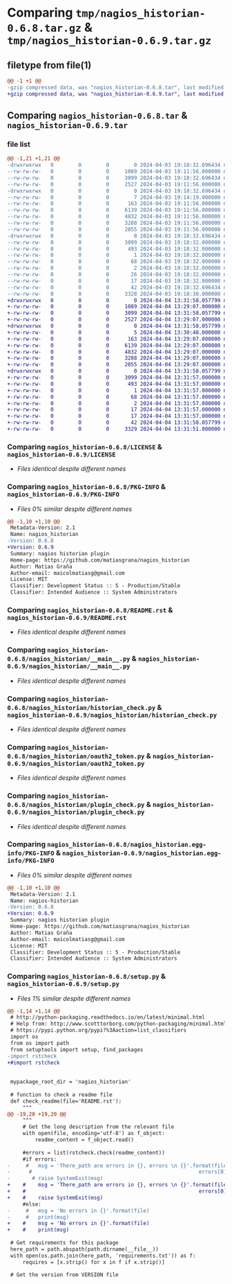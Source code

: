 # Comparing `tmp/nagios_historian-0.6.8.tar.gz` & `tmp/nagios_historian-0.6.9.tar.gz`

## filetype from file(1)

```diff
@@ -1 +1 @@
-gzip compressed data, was "nagios_historian-0.6.8.tar", last modified: Wed Apr  3 19:18:32 2024, max compression
+gzip compressed data, was "nagios_historian-0.6.9.tar", last modified: Thu Apr  4 13:31:58 2024, max compression
```

## Comparing `nagios_historian-0.6.8.tar` & `nagios_historian-0.6.9.tar`

### file list

```diff
@@ -1,21 +1,21 @@
-drwxrwxrwx   0        0        0        0 2024-04-03 19:18:32.696434 nagios_historian-0.6.8/
--rw-rw-rw-   0        0        0     1089 2024-04-03 19:11:56.000000 nagios_historian-0.6.8/LICENSE
--rw-rw-rw-   0        0        0     3099 2024-04-03 19:18:32.696434 nagios_historian-0.6.8/PKG-INFO
--rw-rw-rw-   0        0        0     2527 2024-04-03 19:11:56.000000 nagios_historian-0.6.8/README.rst
-drwxrwxrwx   0        0        0        0 2024-04-03 19:18:32.696434 nagios_historian-0.6.8/nagios_historian/
--rw-rw-rw-   0        0        0        7 2024-04-03 19:14:19.000000 nagios_historian-0.6.8/nagios_historian/VERSION
--rw-rw-rw-   0        0        0      163 2024-04-03 19:11:56.000000 nagios_historian-0.6.8/nagios_historian/__init__.py
--rw-rw-rw-   0        0        0     6139 2024-04-03 19:11:56.000000 nagios_historian-0.6.8/nagios_historian/__main__.py
--rw-rw-rw-   0        0        0     4832 2024-04-03 19:11:56.000000 nagios_historian-0.6.8/nagios_historian/historian_check.py
--rw-rw-rw-   0        0        0     3288 2024-04-03 19:11:56.000000 nagios_historian-0.6.8/nagios_historian/oauth2_token.py
--rw-rw-rw-   0        0        0     2055 2024-04-03 19:11:56.000000 nagios_historian-0.6.8/nagios_historian/plugin_check.py
-drwxrwxrwx   0        0        0        0 2024-04-03 19:18:32.696434 nagios_historian-0.6.8/nagios_historian.egg-info/
--rw-rw-rw-   0        0        0     3099 2024-04-03 19:18:32.000000 nagios_historian-0.6.8/nagios_historian.egg-info/PKG-INFO
--rw-rw-rw-   0        0        0      493 2024-04-03 19:18:32.000000 nagios_historian-0.6.8/nagios_historian.egg-info/SOURCES.txt
--rw-rw-rw-   0        0        0        1 2024-04-03 19:18:32.000000 nagios_historian-0.6.8/nagios_historian.egg-info/dependency_links.txt
--rw-rw-rw-   0        0        0       68 2024-04-03 19:18:32.000000 nagios_historian-0.6.8/nagios_historian.egg-info/entry_points.txt
--rw-rw-rw-   0        0        0        2 2024-04-03 19:18:32.000000 nagios_historian-0.6.8/nagios_historian.egg-info/not-zip-safe
--rw-rw-rw-   0        0        0       26 2024-04-03 19:18:32.000000 nagios_historian-0.6.8/nagios_historian.egg-info/requires.txt
--rw-rw-rw-   0        0        0       17 2024-04-03 19:18:32.000000 nagios_historian-0.6.8/nagios_historian.egg-info/top_level.txt
--rw-rw-rw-   0        0        0       42 2024-04-03 19:18:32.696434 nagios_historian-0.6.8/setup.cfg
--rw-rw-rw-   0        0        0     3328 2024-04-03 19:18:30.000000 nagios_historian-0.6.8/setup.py
+drwxrwxrwx   0        0        0        0 2024-04-04 13:31:58.057799 nagios_historian-0.6.9/
+-rw-rw-rw-   0        0        0     1089 2024-04-04 13:29:07.000000 nagios_historian-0.6.9/LICENSE
+-rw-rw-rw-   0        0        0     3099 2024-04-04 13:31:58.057799 nagios_historian-0.6.9/PKG-INFO
+-rw-rw-rw-   0        0        0     2527 2024-04-04 13:29:07.000000 nagios_historian-0.6.9/README.rst
+drwxrwxrwx   0        0        0        0 2024-04-04 13:31:58.057799 nagios_historian-0.6.9/nagios_historian/
+-rw-rw-rw-   0        0        0        5 2024-04-04 13:30:48.000000 nagios_historian-0.6.9/nagios_historian/VERSION
+-rw-rw-rw-   0        0        0      163 2024-04-04 13:29:07.000000 nagios_historian-0.6.9/nagios_historian/__init__.py
+-rw-rw-rw-   0        0        0     6139 2024-04-04 13:29:07.000000 nagios_historian-0.6.9/nagios_historian/__main__.py
+-rw-rw-rw-   0        0        0     4832 2024-04-04 13:29:07.000000 nagios_historian-0.6.9/nagios_historian/historian_check.py
+-rw-rw-rw-   0        0        0     3288 2024-04-04 13:29:07.000000 nagios_historian-0.6.9/nagios_historian/oauth2_token.py
+-rw-rw-rw-   0        0        0     2055 2024-04-04 13:29:07.000000 nagios_historian-0.6.9/nagios_historian/plugin_check.py
+drwxrwxrwx   0        0        0        0 2024-04-04 13:31:58.057799 nagios_historian-0.6.9/nagios_historian.egg-info/
+-rw-rw-rw-   0        0        0     3099 2024-04-04 13:31:57.000000 nagios_historian-0.6.9/nagios_historian.egg-info/PKG-INFO
+-rw-rw-rw-   0        0        0      493 2024-04-04 13:31:57.000000 nagios_historian-0.6.9/nagios_historian.egg-info/SOURCES.txt
+-rw-rw-rw-   0        0        0        1 2024-04-04 13:31:57.000000 nagios_historian-0.6.9/nagios_historian.egg-info/dependency_links.txt
+-rw-rw-rw-   0        0        0       68 2024-04-04 13:31:57.000000 nagios_historian-0.6.9/nagios_historian.egg-info/entry_points.txt
+-rw-rw-rw-   0        0        0        2 2024-04-04 13:31:57.000000 nagios_historian-0.6.9/nagios_historian.egg-info/not-zip-safe
+-rw-rw-rw-   0        0        0       17 2024-04-04 13:31:57.000000 nagios_historian-0.6.9/nagios_historian.egg-info/requires.txt
+-rw-rw-rw-   0        0        0       17 2024-04-04 13:31:57.000000 nagios_historian-0.6.9/nagios_historian.egg-info/top_level.txt
+-rw-rw-rw-   0        0        0       42 2024-04-04 13:31:58.057799 nagios_historian-0.6.9/setup.cfg
+-rw-rw-rw-   0        0        0     3329 2024-04-04 13:31:51.000000 nagios_historian-0.6.9/setup.py
```

### Comparing `nagios_historian-0.6.8/LICENSE` & `nagios_historian-0.6.9/LICENSE`

 * *Files identical despite different names*

### Comparing `nagios_historian-0.6.8/PKG-INFO` & `nagios_historian-0.6.9/PKG-INFO`

 * *Files 0% similar despite different names*

```diff
@@ -1,10 +1,10 @@
 Metadata-Version: 2.1
 Name: nagios_historian
-Version: 0.6.8
+Version: 0.6.9
 Summary: nagios historian plugin
 Home-page: https://github.com/matiasgrana/nagios_historian
 Author: Matias Graña
 Author-email: maicolmatiasg@gmail.com
 License: MIT
 Classifier: Development Status :: 5 - Production/Stable
 Classifier: Intended Audience :: System Administrators
```

### Comparing `nagios_historian-0.6.8/README.rst` & `nagios_historian-0.6.9/README.rst`

 * *Files identical despite different names*

### Comparing `nagios_historian-0.6.8/nagios_historian/__main__.py` & `nagios_historian-0.6.9/nagios_historian/__main__.py`

 * *Files identical despite different names*

### Comparing `nagios_historian-0.6.8/nagios_historian/historian_check.py` & `nagios_historian-0.6.9/nagios_historian/historian_check.py`

 * *Files identical despite different names*

### Comparing `nagios_historian-0.6.8/nagios_historian/oauth2_token.py` & `nagios_historian-0.6.9/nagios_historian/oauth2_token.py`

 * *Files identical despite different names*

### Comparing `nagios_historian-0.6.8/nagios_historian/plugin_check.py` & `nagios_historian-0.6.9/nagios_historian/plugin_check.py`

 * *Files identical despite different names*

### Comparing `nagios_historian-0.6.8/nagios_historian.egg-info/PKG-INFO` & `nagios_historian-0.6.9/nagios_historian.egg-info/PKG-INFO`

 * *Files 0% similar despite different names*

```diff
@@ -1,10 +1,10 @@
 Metadata-Version: 2.1
 Name: nagios-historian
-Version: 0.6.8
+Version: 0.6.9
 Summary: nagios historian plugin
 Home-page: https://github.com/matiasgrana/nagios_historian
 Author: Matias Graña
 Author-email: maicolmatiasg@gmail.com
 License: MIT
 Classifier: Development Status :: 5 - Production/Stable
 Classifier: Intended Audience :: System Administrators
```

### Comparing `nagios_historian-0.6.8/setup.py` & `nagios_historian-0.6.9/setup.py`

 * *Files 1% similar despite different names*

```diff
@@ -1,14 +1,14 @@
 # http://python-packaging.readthedocs.io/en/latest/minimal.html
 # Help from: http://www.scotttorborg.com/python-packaging/minimal.html
 # https://pypi.python.org/pypi?%3Aaction=list_classifiers
 import os
 from os import path
 from setuptools import setup, find_packages
-import rstcheck
+#import rstcheck
 
 
 mypackage_root_dir = 'nagios_historian'
 
 # function to check a readme file
 def check_readme(file='README.rst'):
     """
@@ -19,20 +19,20 @@
     """
     # Get the long description from the relevant file
     with open(file, encoding='utf-8') as f_object:
         readme_content = f_object.read()
 
     #errors = list(rstcheck.check(readme_content))
     #if errors:
-     #   msg = 'There_path are errors in {}, errors \n {}'.format(file,
-      #                                                      errors[0].message)
-       # raise SystemExit(msg)
+    #    msg = 'There_path are errors in {}, errors \n {}'.format(file,
+    #                                                        errors[0].message)
+    #    raise SystemExit(msg)
     #else:
-     #   msg = 'No errors in {}'.format(file)
-     #   print(msg)
+    #    msg = 'No errors in {}'.format(file)
+    #    print(msg)
 
 # Get requirements for this package
 here_path = path.abspath(path.dirname(__file__))
 with open(os.path.join(here_path, 'requirements.txt')) as f:
     requires = [x.strip() for x in f if x.strip()]
 
 # Get the version from VERSION file
```

